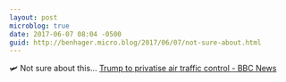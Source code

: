```yaml
---
layout: post
microblog: true
date: 2017-06-07 08:04 -0500
guid: http://benhager.micro.blog/2017/06/07/not-sure-about.html
---
```

🛩 Not sure about this... [Trump to privatise air traffic control - BBC News](http://www.bbc.com/news/business-40163630)
